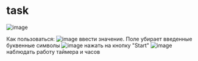 ﻿# task

 ![image](https://github.com/gudkovsky/seconds-timer/assets/115468838/4a248eb2-88b8-4974-bd09-fd2ee8ce7361)

Как пользоваться:
![image](https://github.com/gudkovsky/seconds-timer/assets/115468838/ab685448-294b-422e-a5c1-3eadfe62be1f) ввести значение. Поле убирает введенные буквенные символы
![image](https://github.com/gudkovsky/seconds-timer/assets/115468838/7bb0a5c5-aadd-4206-9ef0-0ff7a9556420) нажать на кнопку "Start"
![image](https://github.com/gudkovsky/seconds-timer/assets/115468838/3ea003d2-5f65-46f2-8437-036281c73a08) наблюдать работу таймера и часов
